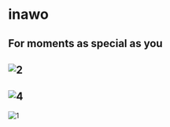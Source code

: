 # inawo

For moments as special as you
---
![2](https://user-images.githubusercontent.com/43158886/174434347-b3e0f961-4558-493c-a0cc-ecab11b7f609.jpg)
---
![4](https://user-images.githubusercontent.com/43158886/174434375-4ab9208b-3f37-4cae-862b-2839347ee918.jpg)
---
![1](https://user-images.githubusercontent.com/43158886/174434366-4155aea7-c716-4a64-a26c-1337032dcc3a.jpg)
